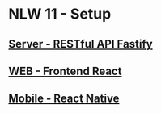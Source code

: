 # NLW 11 - Setup

## [Server - RESTful API Fastify](./server/README.md)
## [WEB - Frontend React](./web/README.md)
## [Mobile - React Native](./mobile/README.md)
